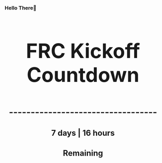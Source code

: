 ### Hello There👋

<!---START-TIMER--->
<h3 align='center' style='font-size: 64px;'>FRC Kickoff Countdown</h3>
<h3 align='center' style='font-size: 30px;'>----------------------------------</h3>
<h3 align='center' style='font-size: 25px;'>7 days | 16 hours</h3>
<h3 align='center' style='font-size: 25px;'>Remaining</h3>
<!---END-TIMER--->
